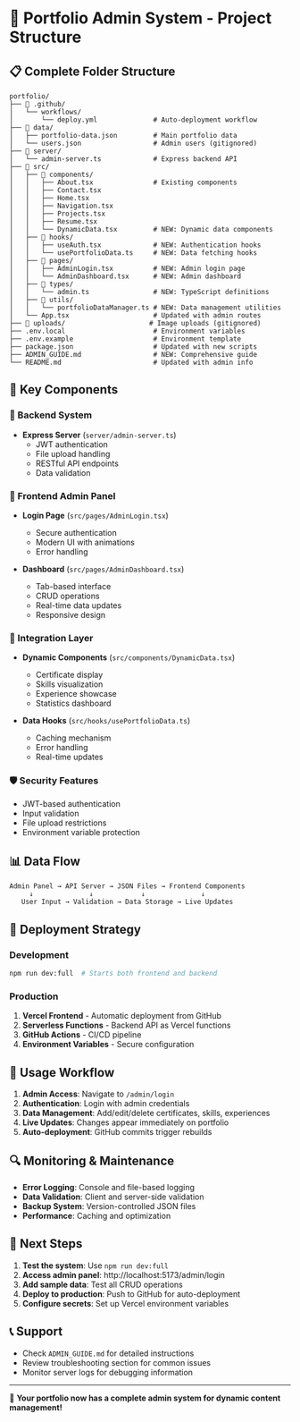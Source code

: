 # 📁 Portfolio Admin System - Project Structure

## 📋 Complete Folder Structure

```
portfolio/
├── 📁 .github/
│   └── workflows/
│       └── deploy.yml              # Auto-deployment workflow
├── 📁 data/
│   ├── portfolio-data.json         # Main portfolio data
│   └── users.json                  # Admin users (gitignored)
├── 📁 server/
│   └── admin-server.ts             # Express backend API
├── 📁 src/
│   ├── 📁 components/
│   │   ├── About.tsx               # Existing components
│   │   ├── Contact.tsx
│   │   ├── Home.tsx
│   │   ├── Navigation.tsx
│   │   ├── Projects.tsx
│   │   ├── Resume.tsx
│   │   └── DynamicData.tsx         # NEW: Dynamic data components
│   ├── 📁 hooks/
│   │   ├── useAuth.tsx             # NEW: Authentication hooks
│   │   └── usePortfolioData.ts     # NEW: Data fetching hooks
│   ├── 📁 pages/
│   │   ├── AdminLogin.tsx          # NEW: Admin login page
│   │   └── AdminDashboard.tsx      # NEW: Admin dashboard
│   ├── 📁 types/
│   │   └── admin.ts                # NEW: TypeScript definitions
│   ├── 📁 utils/
│   │   └── portfolioDataManager.ts # NEW: Data management utilities
│   └── App.tsx                     # Updated with admin routes
├── 📁 uploads/                     # Image uploads (gitignored)
├── .env.local                      # Environment variables
├── .env.example                    # Environment template
├── package.json                    # Updated with new scripts
├── ADMIN_GUIDE.md                  # NEW: Comprehensive guide
└── README.md                       # Updated with admin info
```

## 🔧 Key Components

### 🚀 Backend System
- **Express Server** (`server/admin-server.ts`)
  - JWT authentication
  - File upload handling
  - RESTful API endpoints
  - Data validation

### 🎨 Frontend Admin Panel
- **Login Page** (`src/pages/AdminLogin.tsx`)
  - Secure authentication
  - Modern UI with animations
  - Error handling

- **Dashboard** (`src/pages/AdminDashboard.tsx`)
  - Tab-based interface
  - CRUD operations
  - Real-time data updates
  - Responsive design

### 🔌 Integration Layer
- **Dynamic Components** (`src/components/DynamicData.tsx`)
  - Certificate display
  - Skills visualization
  - Experience showcase
  - Statistics dashboard

- **Data Hooks** (`src/hooks/usePortfolioData.ts`)
  - Caching mechanism
  - Error handling
  - Real-time updates

### 🛡️ Security Features
- JWT-based authentication
- Input validation
- File upload restrictions
- Environment variable protection

## 📊 Data Flow

```
Admin Panel → API Server → JSON Files → Frontend Components
     ↓              ↓            ↓              ↓
   User Input → Validation → Data Storage → Live Updates
```

## 🚀 Deployment Strategy

### Development
```bash
npm run dev:full  # Starts both frontend and backend
```

### Production
1. **Vercel Frontend** - Automatic deployment from GitHub
2. **Serverless Functions** - Backend API as Vercel functions
3. **GitHub Actions** - CI/CD pipeline
4. **Environment Variables** - Secure configuration

## 🎯 Usage Workflow

1. **Admin Access**: Navigate to `/admin/login`
2. **Authentication**: Login with admin credentials
3. **Data Management**: Add/edit/delete certificates, skills, experiences
4. **Live Updates**: Changes appear immediately on portfolio
5. **Auto-deployment**: GitHub commits trigger rebuilds

## 🔍 Monitoring & Maintenance

- **Error Logging**: Console and file-based logging
- **Data Validation**: Client and server-side validation
- **Backup System**: Version-controlled JSON files
- **Performance**: Caching and optimization

## 🚀 Next Steps

1. **Test the system**: Use `npm run dev:full`
2. **Access admin panel**: http://localhost:5173/admin/login
3. **Add sample data**: Test all CRUD operations
4. **Deploy to production**: Push to GitHub for auto-deployment
5. **Configure secrets**: Set up Vercel environment variables

## 📞 Support

- Check `ADMIN_GUIDE.md` for detailed instructions
- Review troubleshooting section for common issues
- Monitor server logs for debugging information

---

🎉 **Your portfolio now has a complete admin system for dynamic content management!**
